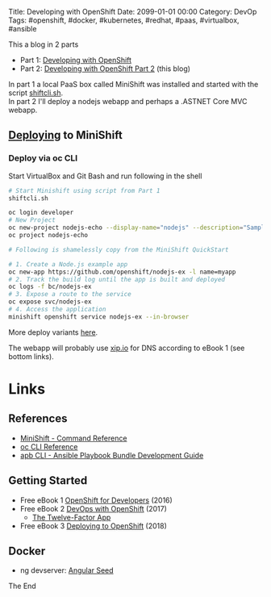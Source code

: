 Title: Developing with OpenShift
Date: 2099-01-01 00:00
Category: DevOp
Tags: #openshift, #docker, #kubernetes, #redhat, #paas, #virtualbox, #ansible

This a blog in 2 parts

* Part 1: [Developing with OpenShift](https://rasor.github.io/developing-with-openshift.html)
* Part 2: [Developing with OpenShift Part 2](https://rasor.github.io/developing-with-openshift-part-2.html) (this blog)

In part 1 a local PaaS box called MiniShift was installed and started with the script [shiftcli.sh](https://gist.github.com/rasor/2060037307731d2c2bb740e503c951bb).  
In part 2 I'll deploy a nodejs webapp and perhaps a .ASTNET Core MVC webapp.  

## [Deploying](https://docs.openshift.org/latest/minishift/getting-started/quickstart.html#deploy-sample-app) to MiniShift



### Deploy via oc CLI



Start VirtualBox and Git Bash and run following in the shell

```bash
# Start Minishift using script from Part 1
shiftcli.sh

oc login developer
# New Project
oc new-project nodejs-echo --display-name="nodejs" --description="Sample Node.js app"
oc project nodejs-echo

# Following is shamelessly copy from the MiniShift QuickStart

# 1. Create a Node.js example app
oc new-app https://github.com/openshift/nodejs-ex -l name=myapp
# 2. Track the build log until the app is built and deployed
oc logs -f bc/nodejs-ex
# 3. Expose a route to the service
oc expose svc/nodejs-ex
# 4. Access the application
minishift openshift service nodejs-ex --in-browser
```

More deploy variants [here](https://github.com/sclorg/nodejs-ex).

The webapp will probably use [xip.io](https://xip.io/) for DNS according to eBook 1 (see bottom links).  

# Links

## References

* [MiniShift - Command Reference](https://docs.openshift.org/latest/minishift/command-ref/minishift.html)
* [oc CLI Reference](https://docs.openshift.org/latest/cli_reference/index.html)
* [apb CLI - Ansible Playbook Bundle Development Guide](https://docs.openshift.org/latest/apb_devel/index.html)

## Getting Started

* Free eBook 1 [OpenShift for Developers](https://www.openshift.com/promotions/for-developers.html) (2016)
* Free eBook 2 [DevOps with OpenShift](https://www.openshift.com/promotions/devops-with-openshift.html) (2017)
    * [The Twelve-Factor App ](https://12factor.net/)
* Free eBook 3 [Deploying to OpenShift](https://www.openshift.com/promotions/deploying-to-openshift.html) (2018)

## Docker

* ng devserver: [Angular Seed](https://mgechev.github.io/angular-seed/)

The End
